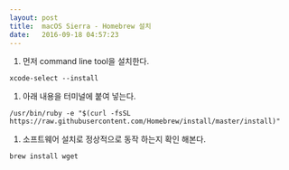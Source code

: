 ```yaml
---
layout: post
title:  macOS Sierra - Homebrew 설치
date:   2016-09-18 04:57:23
---
```


1. 먼저 command line tool을 설치한다.

`xcode-select --install`

1. 아래 내용을 터미널에 붙여 넣는다.

`/usr/bin/ruby -e "$(curl -fsSL https://raw.githubusercontent.com/Homebrew/install/master/install)"`

1. 소프트웨어 설치로 정상적으로 동작 하는지 확인 해본다.

`brew install wget`